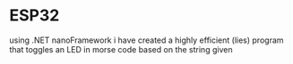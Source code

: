<h1>ESP32</h1>
using .NET nanoFramework i have created a highly efficient (lies) program that toggles an LED in morse code based on the string given
